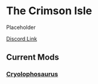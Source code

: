 # The Crimson Isle

Placeholder

[Discord Link](https://discord.gg/tcititans)

## Current Mods

### [Cryolophosaurus](http://localhost:5173/Pages/Path%20of%20Titans/Guides/Curve%20Overrides/Modded%20Dinosaurs/The%20Crimson%20Isle/Mod-Cryolophosaurus.html)